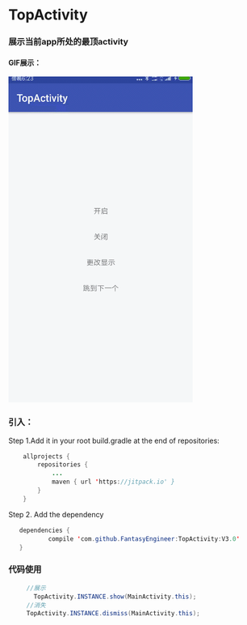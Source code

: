 # TopActivity
### 展示当前app所处的最顶activity<br>
#### GIF展示：<br>
![](https://github.com/FantasyEngineer/TopActivity/blob/master/topdemo.gif)  <br>
### 引入：<br>
Step 1.Add it in your root build.gradle at the end of repositories:<br>
```Java
	allprojects {
		repositories {
			...
			maven { url 'https://jitpack.io' }
		}
	}
```
  Step 2. Add the dependency<br>
 ```Java
 	dependencies {
	        compile 'com.github.FantasyEngineer:TopActivity:V3.0'
	}
```
### 代码使用<br>
```Java
     //展示
       TopActivity.INSTANCE.show(MainActivity.this);
     //消失
     TopActivity.INSTANCE.dismiss(MainActivity.this);
```



